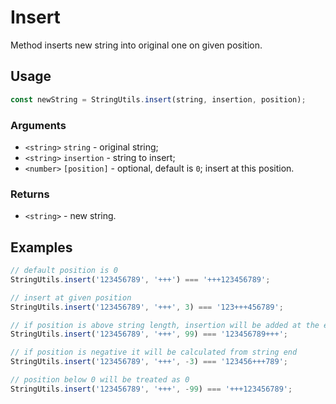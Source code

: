 Insert
======

Method inserts new string into original one on given position.


Usage
-----

```js
const newString = StringUtils.insert(string, insertion, position);
```


### Arguments

* `<string>` `string` - original string;
* `<string>` `insertion` - string to insert;
* `<number>` `[position]` - optional, default is `0`; insert at this position.


### Returns

* `<string>` - new string.


Examples
--------

```js
// default position is 0
StringUtils.insert('123456789', '+++') === '+++123456789';

// insert at given position
StringUtils.insert('123456789', '+++', 3) === '123+++456789';

// if position is above string length, insertion will be added at the end
StringUtils.insert('123456789', '+++', 99) === '123456789+++';

// if position is negative it will be calculated from string end
StringUtils.insert('123456789', '+++', -3) === '123456+++789';

// position below 0 will be treated as 0
StringUtils.insert('123456789', '+++', -99) === '+++123456789';
```
